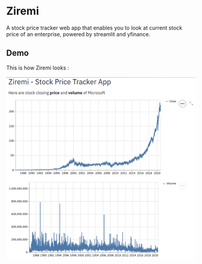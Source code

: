 # Ziremi
A stock price tracker web app that enables you to look at current stock price of an enterprise, powered by streamlit and yfinance.

## Demo

This is how Ziremi looks :<br><br>
<img src="https://raw.githubusercontent.com/kevinadhiguna/ziremi/main/demo/1.overview.png" />
